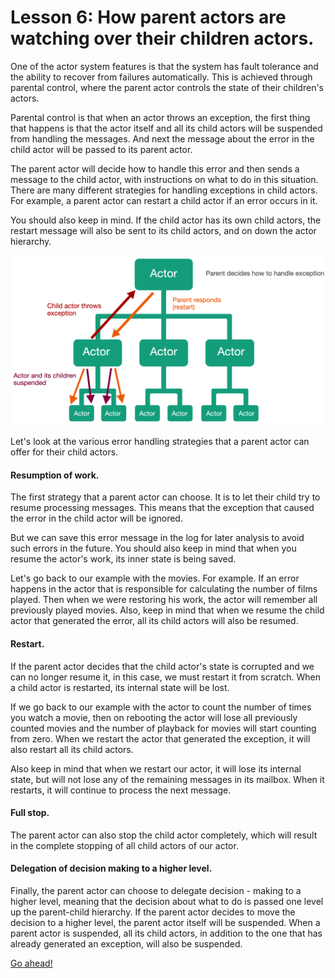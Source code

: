 # Lesson 6: How parent actors are watching over their children actors.

One of the actor system features is that the system has fault tolerance and the ability to recover from failures automatically. This is achieved through parental control, where the parent actor controls the state of their children's actors.

Parental control is that when an actor throws an exception, the first thing that happens is that the actor itself and all its child actors will be suspended from handling the messages. And next the message about the error in the child actor will be passed to its parent actor.

The parent actor will decide how to handle this error and then sends a message to the child actor, with instructions on what to do in this situation. There are many different strategies for handling exceptions in child actors. For example, a parent actor can restart a child actor if an error occurs in it.

You should also keep in mind. If the child actor has its own child actors, the restart message will also be sent to its child actors, and on down the actor hierarchy. 

![](images/4_6_1.png)

Let's look at the various error handling strategies that a parent actor can offer for their child actors.

#### Resumption of work.

The first strategy that a parent actor can choose. It is to let their child try to resume processing messages. This means that the exception that caused the error in the child actor will be ignored. 

But we can save this error message in the log for later analysis to avoid such errors in the future. You should also keep in mind that when you resume the actor's work, its inner state is being saved. 

Let's go back to our example with the movies. For example. If an error happens in the actor that is responsible for calculating the number of films played. Then when we were restoring his work, the actor will remember all previously played movies. Also, keep in mind that when we resume the child actor that generated the error, all its child actors will also be resumed.  

#### Restart.

If the parent actor decides that the child actor's state is corrupted and we can no longer resume it, in this case, we must restart it from scratch. When a child actor is restarted, its internal state will be lost.

If we go back to our example with the actor to count the number of times you watch a movie, then on rebooting the actor will lose all previously counted movies and the number of playback for movies will start counting from zero. When we restart the actor that generated the exception, it will also restart all its child actors.

Also keep in mind that when we restart our actor, it will lose its internal state, but will not lose any of the remaining messages in its mailbox. When it restarts, it will continue to process the next message. 

#### Full stop.

The parent actor can also stop the child actor completely, which will result in the complete stopping of all child actors of our actor.

#### Delegation of decision making to a higher level.

Finally, the parent actor can choose to delegate decision - making to a higher level, meaning that the decision about what to do is passed one level up the parent-child hierarchy. If the parent actor decides to move the decision to a higher level, the parent actor itself will be suspended. When a parent actor is suspended, all its child actors, in addition to the one that has already generated an exception, will also be suspended.

[Go ahead!](../lesson-7)
